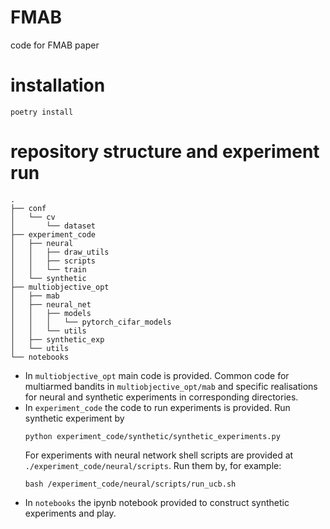# FMAB
code for FMAB paper



# installation
```[bash]
poetry install
```

# repository structure and experiment run
```
.
├── conf
│   └── cv
│       └── dataset
├── experiment_code
│   ├── neural
│   │   ├── draw_utils
│   │   ├── scripts
│   │   └── train
│   └── synthetic
├── multiobjective_opt
│   ├── mab
│   ├── neural_net
│   │   ├── models
│   │   │   └── pytorch_cifar_models
│   │   └── utils
│   ├── synthetic_exp
│   └── utils
└── notebooks
```

* In `multiobjective_opt` main code is provided. Common code for multiarmed bandits in `multiobjective_opt/mab` and specific realisations for neural and synthetic experiments in corresponding directories.
* In `experiment_code` the code to run experiments is provided. Run synthetic experiment by
    ``` shell
    python experiment_code/synthetic/synthetic_experiments.py
    ```
    For experiments with neural network shell scripts are provided  at `./experiment_code/neural/scripts`. Run them by, for example:
    ```shell
    bash /experiment_code/neural/scripts/run_ucb.sh
    ```
* In `notebooks` the ipynb notebook provided to construct synthetic experiments and play.
